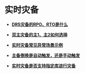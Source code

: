 # 实时灾备<a name="drs_04_0028"></a>

-   **[DRS灾备的RPO、RTO是什么](DRS灾备的RPO-RTO是什么.md)**  

-   **[双主灾备的主1、主2如何选择](双主灾备的主1-主2如何选择.md)**  

-   **[实时灾备常见异常场景示例](实时灾备常见异常场景示例.md)**  

-   **[主备倒换是自动触发，还是手动触发](主备倒换是自动触发-还是手动触发.md)**  

-   **[实时灾备是否支持指定库进行灾备](实时灾备是否支持指定库进行灾备.md)**  


